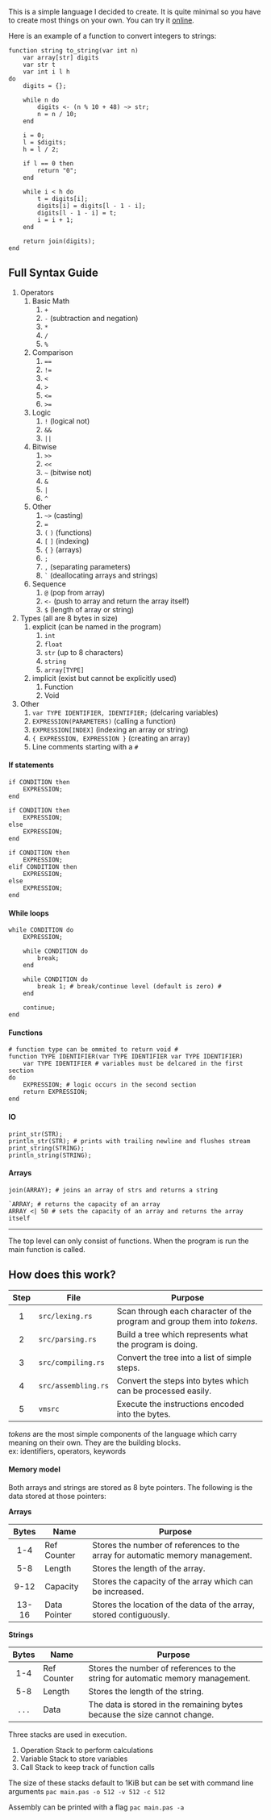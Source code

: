 This is a simple language I decided to create. It is quite minimal so you have
to create most things on your own. You can try it [online](https://pac-lang.herokuapp.com/).<br>

Here is an example of a function to convert integers to strings: <br>
```
function string to_string(var int n)
    var array[str] digits
    var str t
    var int i l h
do
    digits = {};

    while n do
        digits <- (n % 10 + 48) ~> str;
        n = n / 10;
    end

    i = 0;
    l = $digits;
    h = l / 2;

    if l == 0 then
        return "0";
    end

    while i < h do
        t = digits[i];
        digits[i] = digits[l - 1 - i];
        digits[l - 1 - i] = t;
        i = i + 1;
    end

    return join(digits);
end
```

## Full Syntax Guide
1. Operators <br>
    1. Basic Math <br>
        1. `+`
        2. `-` (subtraction and negation)
        3. `*`
        4. `/`
        5. `%`
    2. Comparison <br>
        1. `==`
        2. `!=`
        3. `<`
        4. `>`
        5. `<=`
        6. `>=`
    3. Logic <br>
        1. `!` (logical not)
        2. `&&`
        3. `||`
    4. Bitwise <br>
        1. `>>`
        2. `<<`
        3. `~` (bitwise not)
        4. `&`
        5. `|`
        5. `^`
    5. Other <br>
        1. `~>` (casting)
        2. `=`
        3. `(` `)` (functions)
        4. `[` `]` (indexing)
        5. `{` `}` (arrays)
        6. `;`
        7. `,` (separating parameters)
        8. `` ` `` (deallocating arrays and strings)
    6. Sequence
        1. `@` (pop from array)
        2. `<-` (push to array and return the array itself)
        3. `$` (length of array or string)
2. Types (all are 8 bytes in size) <br>
    1. explicit (can be named in the program) <br>
        1. `int`
        2. `float`
        3. `str` (up to 8 characters)
        4. `string`
        5. `array[TYPE]`
    2. implicit (exist but cannot be explicitly used) <br>
        1. Function
        2. Void
3. Other <br>
    1. `var TYPE IDENTIFIER, IDENTIFIER;` (delcaring variables)
    2. `EXPRESSION(PARAMETERS)` (calling a function)
    3. `EXPRESSION[INDEX]` (indexing an array or string)
    4. `{ EXPRESSION, EXPRESSION }` (creating an array)
    5. Line comments starting with a `#`

#### If statements
```
if CONDITION then
    EXPRESSION;
end

if CONDITION then
    EXPRESSION;
else
    EXPRESSION;
end

if CONDITION then
    EXPRESSION;
elif CONDITION then
    EXPRESSION;
else
    EXPRESSION;
end
```
#### While loops
```
while CONDITION do
    EXPRESSION;

    while CONDITION do
        break;
    end

    while CONDITION do
        break 1; # break/continue level (default is zero) #
    end

	continue;
end
```
#### Functions
```
# function type can be ommited to return void #
function TYPE IDENTIFIER(var TYPE IDENTIFIER var TYPE IDENTIFIER)
	var TYPE IDENTIFIER # variables must be delcared in the first section
do
    EXPRESSION; # logic occurs in the second section
    return EXPRESSION;
end
```
#### IO
```
print_str(STR);
println_str(STR); # prints with trailing newline and flushes stream
print_string(STRING);
println_string(STRING);
```
#### Arrays
```
join(ARRAY); # joins an array of strs and returns a string

`ARRAY; # returns the capacity of an array
ARRAY <| 50 # sets the capacity of an array and returns the array itself
```
***
The top level can only consist of functions. When the program is run the main
function is called.

## How does this work?
Step | File                | Purpose
:---:|---------------------|-----
1    | `src/lexing.rs`     | Scan through each character of the program and group them into *tokens*.
2    | `src/parsing.rs`    | Build a tree which represents what the program is doing.
3    | `src/compiling.rs`  | Convert the tree into a list of simple steps.
4    | `src/assembling.rs` | Convert the steps into bytes which can be processed easily.
5    | `vmsrc`             | Execute the instructions encoded into the bytes.

*tokens* are the most simple components of the language which carry meaning on their own.
They are the building blocks. <br>
ex: identifiers, operators, keywords

#### Memory model
Both arrays and strings are stored as 8 byte pointers. The following is the data
stored at those pointers:

**Arrays**

Bytes | Name         | Purpose
:----:|--------------|--------
1-4   | Ref Counter  | Stores the number of references to the array for automatic memory management.
5-8   | Length       | Stores the length of the array.
9-12  | Capacity     | Stores the capacity of the array which can be increased.
13-16 | Data Pointer | Stores the location of the data of the array, stored contiguously.

**Strings**

Bytes | Name         | Purpose
:----:|--------------|--------
1-4   | Ref Counter  | Stores the number of references to the string for automatic memory management.
5-8   | Length       | Stores the length of the string.
. . . | Data         | The data is stored in the remaining bytes because the size cannot change.

Three stacks are used in execution.

1. Operation Stack to perform calculations
2. Variable Stack to store variables
3. Call Stack to keep track of function calls

The size of these stacks default to 1KiB but can be set with command line arguments
`pac main.pas -o 512 -v 512 -c 512`

Assembly can be printed with a flag
`pac main.pas -a`
